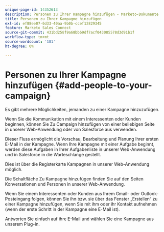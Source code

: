 ```yaml
---
unique-page-id: 14352613
description: Personen zu Ihrer Kampagne hinzufügen - Marketo-Dokumente - Produktdokumentation
title: Personen zu Ihrer Kampagne hinzufügen
exl-id: ef88ee07-6d33-40aa-9b0b-ccef12829345
feature: Marketo Sales Connect
source-git-commit: 431bd258f9a68bbb9df7acf043085578d3d91b1f
workflow-type: tm+mt
source-wordcount: '181'
ht-degree: 0%

---
```


# Personen zu Ihrer Kampagne hinzufügen {#add-people-to-your-campaign}

Es gibt mehrere Möglichkeiten, jemanden zu einer Kampagne hinzuzufügen.

Wenn Sie die Kommunikation mit einem Interessenten oder Kunden beginnen, können Sie Zu Campaign hinzufügen von einer beliebigen Seite in unserer Web-Anwendung oder von Salesforce aus verwenden.

Dieser Fluss ermöglicht die Vorschau, Bearbeitung und Planung Ihrer ersten E-Mail in der Kampagne. Wenn Ihre Kampagne mit einer Aufgabe beginnt, werden diese Aufgaben in Ihrer Aufgabenliste in unserer Web-Anwendung und in Salesforce in die Warteschlange gestellt.

Dies ist über die Registerkarte Kampagnen in unserer Web-Anwendung möglich.

Die Schaltfläche Zu Kampagne hinzufügen finden Sie auf den Seiten Konversationen und Personen in unserer Web-Anwendung.

Wenn Sie einem Interessenten oder Kunden aus Ihrem Gmail- oder Outlook-Posteingang folgen, können Sie ihn bzw. sie über das Fenster „Erstellen“ zu einer Kampagne hinzufügen, wenn Sie mit ihm oder ihr Kontakt aufnehmen (wenn der erste Schritt in der Kampagne eine E-Mail ist).

Antworten Sie einfach auf ihre E-Mail und wählen Sie eine Kampagne aus unserem Plug-in.

